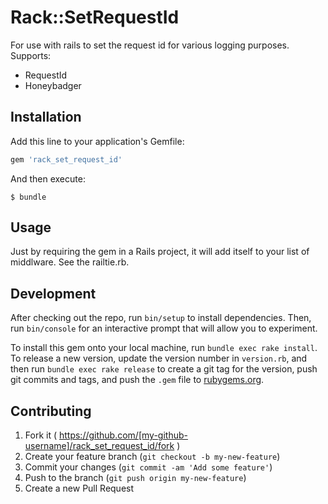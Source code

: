 # Rack::SetRequestId

For use with rails to set the request id for various logging purposes.
Supports:

* RequestId
* Honeybadger

## Installation

Add this line to your application's Gemfile:

```ruby
gem 'rack_set_request_id'
```

And then execute:

    $ bundle

## Usage

Just by requiring the gem in a Rails project, it will add itself to your list of
middlware. See the railtie.rb.

## Development

After checking out the repo, run `bin/setup` to install dependencies. Then, run
`bin/console` for an interactive prompt that will allow you to experiment.

To install this gem onto your local machine, run `bundle exec rake install`. To
release a new version, update the version number in `version.rb`, and then run
`bundle exec rake release` to create a git tag for the version, push git
commits and tags, and push the `.gem` file to
[rubygems.org](https://rubygems.org).

## Contributing

1. Fork it ( https://github.com/[my-github-username]/rack_set_request_id/fork )
2. Create your feature branch (`git checkout -b my-new-feature`)
3. Commit your changes (`git commit -am 'Add some feature'`)
4. Push to the branch (`git push origin my-new-feature`)
5. Create a new Pull Request
